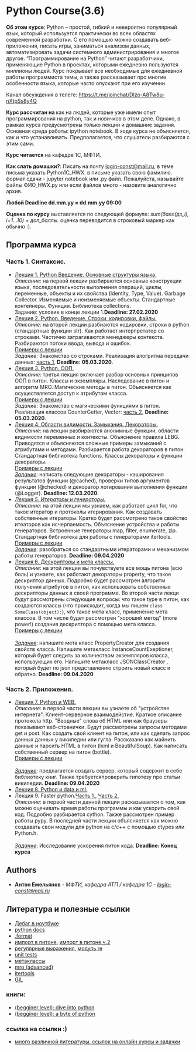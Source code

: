 # Python Course(3.6)

<b>Об этом курсе</b>: Python – простой, гибкий и невероятно популярный язык, который используется практически во всех областях современной разработки. С его помощью можно создавать веб-приложения, писать игры, заниматься анализом данных, автоматизировать задачи системного администрирования и многое другое. “Программирование на Python” читают разработчики, применяющие Python в проектах, которыми ежедневно пользуются миллионы людей. Курс покрывает все необходимые для ежедневной работы программиста темы, а также рассказывает про многие особенности языка, которые часто опускают при его изучении.

Канал обсуждения в телеге: https://t.me/joinchat/DIzo-A8Tw8u-nXtpSs8y4Q

<b>Курс рассчитан на </b> как на людей, которые уже имели опыт программирования на python, так и новичков в этом деле. Однако, в рамках курса предусмотрены только лекции и домашние задания. Основная среда работы: ipython notebook. В ходе курса не объясняется, как и что устанавливать. Предполагается, что слушатели разбираются с этим сами.

<b>Курс читается</b> на кафедре 1С, МФТИ.

<b>Как слать домашки?</b>: Писать на почту login-const@mail.ru, в теме письма указать Python1C_HWX. в письме указать свою фамилию. формат сдачи - jupyter notebook или .py файл. Пожалуйста, называйте файлы ФИО_HWX.py или если файлов много - назовите аналогично архив.

<b>Любой Deadline dd.mm.yy = dd.mm.yy 09:00</b>

<b>Оценка по курсу</b> выставляется по следующей формуле: <i>sum(балл(дз_i), i=1...10) + доп_баллы.</i> оценка переводится в строковый маркер как обычно :).

## Программа курса

### Часть 1. Синтаксис.

<ul>
	<li><a href="https://github.com/king-menin/python-course/blob/master/L1.intro-python/L1.intro-python.pdf">Лекция 1. Python Введение. Основные структуры языка.</a><br><i>Описание</i>: на первой лекции разбираются основные конструкции языка, последовательности выполнения операций, циклы, переменные, объекты и их свойства (Identity, Type, Value). Garbage Collector. Изменяемые и неизменяемые объекты. Стандартные контейнеры. Функции. Библиотека collections.<br>Задание: условие в конце лекции 1.<b>Deadline: 27.02.2020</b></li>
	<li><a href="https://github.com/king-menin/python-course/blob/master/L2.strings/intro-python-2.pdf">Лекция 2. Python. Введение. Строки, кодировки, файлы.</a><br><i>Описание</i>: на второй лекции разбиаются кодировки, строки в python (стандартные функции str). Как работает интерпретатор со строками. Частично затрагиваются менеджеры контекста. Разбираются потоки ввода, вывода и ошибок. <br>
	<a href="https://github.com/king-menin/python-course/blob/master/L2.strings/samples.ipynb">Примеры с лекции</a>
	<br><i>Задание</i>: Знакомство со строками. Реализация алогритма передачи данных: <a href="https://github.com/king-menin/python-course/blob/master/HWS/HW2.ipynb">часть 1</a>, <b>Deadline: 05.03.2020</b>.
	</li>
	<li><a href="https://github.com/king-menin/python-course/blob/master/L3.OOP/oop1.pdf">Лекция 3. Python. ООП.</a><br><i>Описание</i>: третья лекция включает разбор основных принципов ООП в питон. Классы и экземпляры. Наследование в питон и алгоритм MRO. Магические методы в питон. Объясняется как осуществляется доступ к атрибутам класса.<br>
	<a href="https://github.com/king-menin/python-course/blob/master/L3.OOP/samples.ipynb">Примеры с лекции</a>
<br><i>Задание</i>: Знакомство с магическими функциями в питон. Реализация классов CounterGetter, Vector: <a href="https://github.com/king-menin/python-course/blob/master/HWS/HW2.ipynb">часть 2</a>, <b>Deadline: 05.03.2020</b>.</li>
	<li><a href="https://github.com/king-menin/python-course/blob/master/L4.scopes_closures_decorators/scopes_closures_decorators.pdf">Лекция 4. Области видимости. Замыкания. Декораторы.</a><br><i>Описание</i>: на лекции разбираются анонимные функции, области видимости переменных и контексты. Объяснение правила LEBG. Приводятся и объясняются сложные примеры замыканий с атрибутами и методами. Разбирается работа декораторов в питон. Стандартная библиотека functions. Классы декораторы и функции декораторы.<br>
	<a href="https://github.com/king-menin/python-course/blob/master/L4.scopes_closures_decorators/samples.ipynb">Примеры с лекции</a>
<br><i><a href="https://github.com/king-menin/python-course/blob/master/HWS/HW3.ipynb">Задание</a></i>: написать следующие декораторы - кэширования результатов функции (@cached), проверки типов аргументов функции (@checked) и декоратор логирования выполнения функции (@Logger). <b>Deadline: 12.03.2020</b>.</li>
	<li><i><a href="https://github.com/king-menin/python-course/blob/master/L5.terators_and_generators/iterators_and_generators.pdf">Лекция 5. Итераторы и генераторы.</a></i>
<br><i>Описание</i>: на этой лекции мы узнаем, как работает цикл for, что такое итератор и протоколы итерирования. Как создавать собственные итераторы. Кратко будет рассмотрено такое свойство итеаторов как исчерпаемость. Объяснение устройства и работы генераторов. Встроенные генераторы map, filter, enumerate, zip. Стандартная библиотека для работы с генераторами itertools.<br><a href="https://github.com/king-menin/python-course/blob/master/L5.terators_and_generators/samples.ipynb">Примеры с лекции</a>
<br><i>
<a href="https://github.com/king-menin/python-course/blob/master/HWS/HW4.ipynb">Задание</a></i>: разобраться со стандартными итераторами и механизмом работы генераторов. <b>Deadline: 09.04.2020</b></li>
	<li><a href="https://github.com/king-menin/python-course/blob/master/L6.descriptors_and_metaclasses/oop%202.pdf">Лекция 6. Дескрипторы и мета классы.</a><br><i>Описание</i>: на этой лекции вы почувствуете все мощь питона (всю боль) и узнаете, как работают декораторы property, что такое дескриптор данных. Подробно будет рассмотрен алгоритм получения атрибутов в питон, как использовать собственные дескрипторы данных в своей программе. Во второй части лекци будут рассмотрены следующие вопросы: что такое type в питон, как создаются классы (что происходит, когда мы пишем <code>class SomeClass(object):</code>), что такое мета класс, применение мета классов. В том числе будет рассмотрен "хороший метод" (more power!) создания дескриптора с помощью мета класса.<br><a href="https://github.com/king-menin/python-course/blob/master/L6.descriptors_and_metaclasses/samples.ipynb">Примеры с лекции</a>
<br><i>
		<br><a href="https://github.com/king-menin/python-course/blob/master/HWS/HW5.ipynb">Задание</a></i>: напишите мета класс PropertyCreator для создания свойств класса. Напишите метакласс InstanceCountExeptioner, который будет следить за количеством экземпляров класса, использующих его. Напишите метакласс JSONClassCreator , который будет по json представлению строить новый класс и обратно. <b>Deadline: 09.04.2020</b></li>
</ul>

### Часть 2. Приложения.

<ul>
	<li><a href="https://github.com/king-menin/python-course/blob/master/L7.python_and_WEB/python_and_web.pdf">Лекция 7. Python и WEB.</a><br><i>Описание</i>: в первой части лекции вы узнаете об "устройстве интернета". Клиент-серверное взаимодейстие. Краткое описание протокола http. "Вводные" слова об HTML или как браузеры показывают веб-странички. Будут рассмотрены запросы методами get и post. Как создать свой клиент на питон, или как сделать запрос данных данных у википедии или гугла. Рассказано как майнить данные и парсить HTML в питон (lxml и BeautifulSoup). Как написать собственный сервер на питон (bottle).<br><a href="https://github.com/king-menin/python-course/blob/master/L7.python_and_WEB/samples.ipynb">Примеры с лекции</a>
<br><i>
		<br><a href="https://github.com/king-menin/python-course/blob/master/HWS/HW6.ipynb">Задание</a></i>: предлагается создать сервер, который содержит в себе библиотеку книг. Также требуетсяпроверить гипотезу про статьи википедии. <b>Deadline: 09.04.2020</b></li>

<li><a href="https://www.youtube.com/watch?v=mkv5mxYu0Wk">Лекция 8. Python и data и ml.</a></li>

<li>Лекция 9. Faster python.<a href="https://www.youtube.com/watch?v=8qEnExGLZfY">Часть 1.</a>, <a href="https://www.youtube.com/watch?v=mXuEoqK4bEc">Часть 2.</a><br><i>Описание</i>: в первой части данной лекции расказывается о том, как можно оценивать время работы программы и как ускорить свой код. Подробно разбирается cython. Также рассмотрен пример работы pypy. В последней части лекции объясняется как можно создавать свои модули для python на c/c++ с помощью ctypes или Python.h.
<br><i>
		<br><a href="https://github.com/king-menin/python-course/blob/master/HWS/HW7.ipynb">Задание</a></i>: Исследование ускорения питон кода. <b>Deadline: Конец курса</b></li>
</ul>

## Authors

* **Антон Емельянов** - *МФТИ, кафедра АТП / кафедра 1С* - *login-const@mail.ru*

## Литература и полезные ссылки
* [Дебаг в ноутбуке](https://davidhamann.de/2017/04/22/debugging-jupyter-notebooks/)
* [python docs](https://docs.python.org/3/)
* [.format](https://pyformat.info/)
* [импорт в питоне](http://asvetlov.blogspot.ru/2010/05/blog-post.html), [импорт в питоне ч.2](http://asvetlov.blogspot.ru/2010/05/blog-post.html)
* [регулярные выражения](https://developers.google.com/edu/python/regular-expressions), [модуль re](https://docs.python.org/3/library/re.html)
* [unit tests](http://asvetlov.blogspot.ru/2011/02/funny-unittests.html)
* [метаклассы](http://python-3-patterns-idioms-test.readthedocs.io/en/latest/Metaprogramming.html)
* [mro (advanced)](https://www.python.org/download/releases/2.3/mro/)
* [itertools](https://docs.python.org/2/library/itertools.html)
* [GIL](http://asvetlov.blogspot.ru/2011/07/gil.html)
### книги:
* [(begginer level): dive into python](http://www.diveintopython3.net/)
* [(begginer level): a byte of python](https://python.swaroopch.com/)
### ссылка на ссылки :)
* [много различной литературы, ссылок на онлайн курсы и задачки](https://ru.stackoverflow.com/questions/420125/%D0%9A%D0%BD%D0%B8%D0%B3%D0%B8-%D0%B8-%D1%83%D1%87%D0%B5%D0%B1%D0%BD%D1%8B%D0%B5-%D1%80%D0%B5%D1%81%D1%83%D1%80%D1%81%D1%8B-%D0%BF%D0%BE-python?rq=1)
